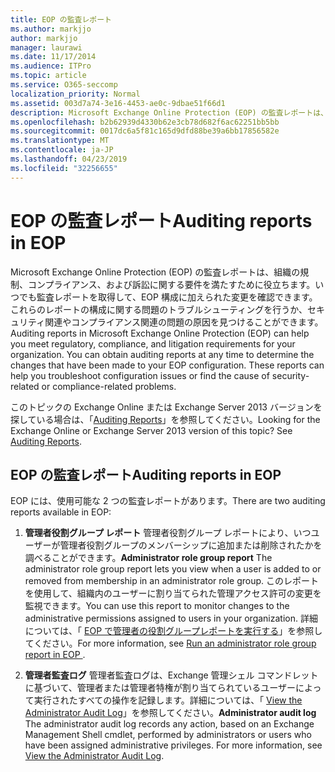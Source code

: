 ```yaml
---
title: EOP の監査レポート
ms.author: markjjo
author: markjjo
manager: laurawi
ms.date: 11/17/2014
ms.audience: ITPro
ms.topic: article
ms.service: O365-seccomp
localization_priority: Normal
ms.assetid: 003d7a74-3e16-4453-ae0c-9dbae51f66d1
description: Microsoft Exchange Online Protection (EOP) の監査レポートは、組織の規制、コンプライアンス、および訴訟に関する要件を満たすために役立ちます。いつでも監査レポートを取得して、EOP 構成に加えられた変更を確認できます。これらのレポートの構成に関する問題のトラブルシューティングを行うか、セキュリティ関連やコンプライアンス関連の問題の原因を見つけることができます。
ms.openlocfilehash: b2b62939d4330b62e3cb78d682f6ac62251bb5bb
ms.sourcegitcommit: 0017dc6a5f81c165d9dfd88be39a6bb17856582e
ms.translationtype: MT
ms.contentlocale: ja-JP
ms.lasthandoff: 04/23/2019
ms.locfileid: "32256655"
---
```

# <a name="auditing-reports-in-eop"></a><span data-ttu-id="050c6-105">EOP の監査レポート</span><span class="sxs-lookup"><span data-stu-id="050c6-105">Auditing reports in EOP</span></span>

<span data-ttu-id="050c6-p102">Microsoft Exchange Online Protection (EOP) の監査レポートは、組織の規制、コンプライアンス、および訴訟に関する要件を満たすために役立ちます。いつでも監査レポートを取得して、EOP 構成に加えられた変更を確認できます。これらのレポートの構成に関する問題のトラブルシューティングを行うか、セキュリティ関連やコンプライアンス関連の問題の原因を見つけることができます。</span><span class="sxs-lookup"><span data-stu-id="050c6-p102">Auditing reports in Microsoft Exchange Online Protection (EOP) can help you meet regulatory, compliance, and litigation requirements for your organization. You can obtain auditing reports at any time to determine the changes that have been made to your EOP configuration. These reports can help you troubleshoot configuration issues or find the cause of security-related or compliance-related problems.</span></span>
  
<span data-ttu-id="050c6-p103">このトピックの Exchange Online または Exchange Server 2013 バージョンを探している場合は、「[Auditing Reports](http://technet.microsoft.com/library/2b3e1529-1677-4564-be0b-ce22757ddc0d.aspx)」を参照してください。</span><span class="sxs-lookup"><span data-stu-id="050c6-p103">Looking for the Exchange Online or Exchange Server 2013 version of this topic? See [Auditing Reports](http://technet.microsoft.com/library/2b3e1529-1677-4564-be0b-ce22757ddc0d.aspx).</span></span>
  
## <a name="auditing-reports-in-eop"></a><span data-ttu-id="050c6-111">EOP の監査レポート</span><span class="sxs-lookup"><span data-stu-id="050c6-111">Auditing reports in EOP</span></span>

<span data-ttu-id="050c6-112">EOP には、使用可能な 2 つの監査レポートがあります。</span><span class="sxs-lookup"><span data-stu-id="050c6-112">There are two auditing reports available in EOP:</span></span>
  
1. <span data-ttu-id="050c6-113">**管理者役割グループ レポート** 管理者役割グループ レポートにより、いつユーザーが管理者役割グループのメンバーシップに追加または削除されたかを調べることができます。</span><span class="sxs-lookup"><span data-stu-id="050c6-113">**Administrator role group report** The administrator role group report lets you view when a user is added to or removed from membership in an administrator role group.</span></span> <span data-ttu-id="050c6-114">このレポートを使用して、組織内のユーザーに割り当てられた管理アクセス許可の変更を監視できます。</span><span class="sxs-lookup"><span data-stu-id="050c6-114">You can use this report to monitor changes to the administrative permissions assigned to users in your organization.</span></span> <span data-ttu-id="050c6-115">詳細については、「 [EOP で管理者の役割グループレポートを実行する](run-an-administrator-role-group-report-in-eop-eop.md)」を参照してください。</span><span class="sxs-lookup"><span data-stu-id="050c6-115">For more information, see [Run an administrator role group report in EOP ](run-an-administrator-role-group-report-in-eop-eop.md).</span></span>
    
2. <span data-ttu-id="050c6-p105">**管理者監査ログ** 管理者監査ログは、Exchange 管理シェル コマンドレットに基づいて、管理者または管理者特権が割り当てられているユーザーによって実行されたすべての操作を記録します。詳細については、「 [View the Administrator Audit Log](http://technet.microsoft.com/library/5c62072a-556d-4fea-9973-d668c6b9fd57.aspx)」を参照してください。</span><span class="sxs-lookup"><span data-stu-id="050c6-p105">**Administrator audit log** The administrator audit log records any action, based on an Exchange Management Shell cmdlet, performed by administrators or users who have been assigned administrative privileges. For more information, see [View the Administrator Audit Log](http://technet.microsoft.com/library/5c62072a-556d-4fea-9973-d668c6b9fd57.aspx).</span></span>
    

